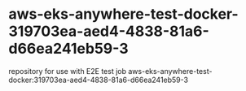 # aws-eks-anywhere-test-docker-319703ea-aed4-4838-81a6-d66ea241eb59-3
repository for use with E2E test job aws-eks-anywhere-test-docker:319703ea-aed4-4838-81a6-d66ea241eb59-3

